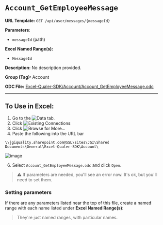 # `Account_GetEmployeeMessage`

**URL Template:**
`GET /api/user/messages/{messageId}`

**Parameters:**
- `messageId` (path)

**Excel Named Range(s):**
- `MessageId`

**Description:**
No description provided.

**Group (Tag):**
Account

**ODC File:**
[Excel-Qualer-SDK/Account/Account_GetEmployeeMessage.odc](https://github.com/Johnson-Gage-Inspection-Inc/qualer-sdk-odc/blob/main/Excel-Qualer-SDK/Account/Account_GetEmployeeMessage.odc)

---

To Use in Excel:
---

1. Go to the ![`Data`](https://github.com/user-attachments/assets/da437a70-57b3-4c5b-bb01-4910ece19ed1)
 tab.
3. Click ![Existing Connections](https://github.com/user-attachments/assets/a2f1ed67-b2e0-4c23-ac90-68c870e60289)
4. Click ![`Browse for More...`](https://github.com/user-attachments/assets/8e698494-6865-41e7-b6fa-043aea81809a)
5. Paste the following into the URL bar
```
\\jgiquality.sharepoint.com@SSL\sites\JGI\Shared Documents\General\Excel-Qualer-SDK\Account\
```

![image](https://github.com/user-attachments/assets/1e1a8d87-0377-446d-aaf5-d78562991db3)

6. Select `Account_GetEmployeeMessage.odc` and click `Open`.

> ⚠️ If parameters are needed, you'll see an error now. It's ok, but you'll need to set them.

### Setting parameters
If there are any parameters listed near the top of this file, create a named range with each name listed under **Excel Named Range(s):**
> They're just named ranges, with particular names.
